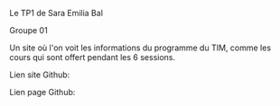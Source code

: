 Le TP1 de Sara Emilia Bal

Groupe 01

Un site où l'on voit les informations du programme du TIM, comme les cours qui sont offert pendant les 6 sessions.

Lien site Github:

Lien page Github: 


